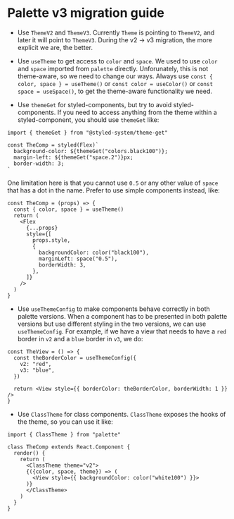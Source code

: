 # Palette v3 migration guide

- Use `ThemeV2` and `ThemeV3`.
  Currently `Theme` is pointing to `ThemeV2`, and later it will point to `ThemeV3`. During the v2 -> v3 migration, the more explicit we are, the better.

- Use `useTheme` to get access to `color` and `space`.
  We used to use `color` and `space` imported from `palette` directly. Unforunately, this is not theme-aware, so we need to change our ways. Always use `const { color, space } = useTheme()` or `const color = useColor()` or `const space = useSpace()`, to get the theme-aware functionality we need.

- Use `themeGet` for styled-components, but try to avoid styled-components.
  If you need to access anything from the theme within a styled-component, you should use `themeGet` like:

```tsx
import { themeGet } from "@styled-system/theme-get"

const TheComp = styled(Flex)`
  background-color: ${themeGet("colors.black100")};
  margin-left: ${themeGet("space.2")}px;
  border-width: 3;
`
```

One limitation here is that you cannot use `0.5` or any other value of `space` that has a dot in the name. Prefer to use simple components instead, like:

```tsx
const TheComp = (props) => {
  const { color, space } = useTheme()
  return (
    <Flex
      {...props}
      style={[
        props.style,
        {
          backgroundColor: color("black100"),
          marginLeft: space("0.5"),
          borderWidth: 3,
        },
      ]}
    />
  )
}
```

- Use `useThemeConfig` to make components behave correctly in both palette versions.
  When a component has to be presented in both palette versions but use different styling in the two versions, we can use `useThemeConfig`.
  For example, if we have a view that needs to have a `red` border in `v2` and a `blue` border in `v3`, we do:

```tsx
const TheView = () => {
  const theBorderColor = useThemeConfig({
    v2: "red",
    v3: "blue",
  })

  return <View style={{ borderColor: theBorderColor, borderWidth: 1 }} />
}
```

- Use `ClassTheme` for class components.
  `ClassTheme` exposes the hooks of the theme, so you can use it like:

```tsx
import { ClassTheme } from "palette"

class TheComp extends React.Component {
  render() {
    return (
      <ClassTheme theme="v2">
      {({color, space, theme}) => (
        <View style={{ backgroundColor: color("white100") }}>
      )}
      </ClassTheme>
    )
  }
}
```
